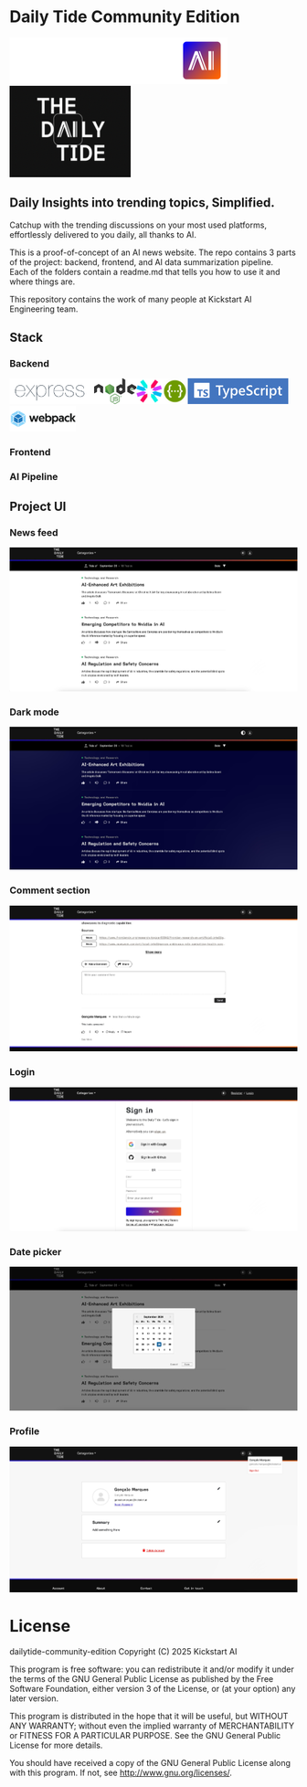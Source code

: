 # Daily Tide Community Edition

![Kickstart AI](https://github.com/Kickstartai-product/dailytide-community-edition/blob/main/repo-assets/logo-kai.svg?raw=true) ![Daily Tide](https://github.com/Kickstartai-product/dailytide-community-edition/blob/main/repo-assets/logo.png?raw=true)

## Daily Insights into trending topics, Simplified.

Catchup with the trending discussions on your most used platforms, effortlessly delivered to you daily, all thanks to AI.<br>

This is a proof-of-concept of an AI news website. The repo contains 3 parts of the project: backend, frontend, and AI data summarization pipeline.<br>
Each of the folders contain a readme.md that tells you how to use it and where things are. <br>

This repository contains the work of many people at Kickstart AI Engineering team.<br>

## Stack

### Backend

<img src="https://github.com/Kickstartai-product/dailytide-community-edition/blob/main/repo-assets/expressjs.png?raw=true" height="45" /><img src="https://github.com/Kickstartai-product/dailytide-community-edition/blob/main/repo-assets/nodejs.svg?raw=true" height="45" /><img src="https://github.com/Kickstartai-product/dailytide-community-edition/blob/main/repo-assets/jwt.svg?raw=true" height="45" /><img src="https://github.com/Kickstartai-product/dailytide-community-edition/blob/main/repo-assets/swagger.png?raw=true" height="45" /><img src="https://github.com/Kickstartai-product/dailytide-community-edition/blob/main/repo-assets/typescript.png?raw=true" height="45" /><img src="https://github.com/Kickstartai-product/dailytide-community-edition/blob/main/repo-assets/webpack.png?raw=true" height="45" />

### Frontend

### AI Pipeline

## Project UI

### News feed

![News feed](https://github.com/Kickstartai-product/dailytide-community-edition/blob/main/repo-assets/news-feed.jpg?raw=true)

### Dark mode

![Dark mode](https://github.com/Kickstartai-product/dailytide-community-edition/blob/main/repo-assets/dark-mode.jpg?raw=true)

### Comment section

![Comment section](https://github.com/Kickstartai-product/dailytide-community-edition/blob/main/repo-assets/comment-section.jpg?raw=true)

### Login

![Login](https://github.com/Kickstartai-product/dailytide-community-edition/blob/main/repo-assets/login.jpg?raw=true)

### Date picker

![Date picker](https://github.com/Kickstartai-product/dailytide-community-edition/blob/main/repo-assets/date-picker.jpg?raw=true)

### Profile

![Profile](https://github.com/Kickstartai-product/dailytide-community-edition/blob/main/repo-assets/profile.jpg?raw=true)

# License

dailytide-community-edition
Copyright (C) 2025 Kickstart AI

This program is free software: you can redistribute it and/or modify
it under the terms of the GNU General Public License as published by
the Free Software Foundation, either version 3 of the License, or
(at your option) any later version.

This program is distributed in the hope that it will be useful,
but WITHOUT ANY WARRANTY; without even the implied warranty of
MERCHANTABILITY or FITNESS FOR A PARTICULAR PURPOSE. See the
GNU General Public License for more details.

You should have received a copy of the GNU General Public License
along with this program. If not, see <http://www.gnu.org/licenses/>.

